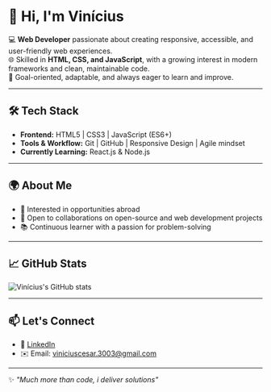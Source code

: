 # 👋 Hi, I'm Vinícius  

💻 **Web Developer** passionate about creating responsive, accessible, and user-friendly web experiences.  
🌐 Skilled in **HTML, CSS, and JavaScript**, with a growing interest in modern frameworks and clean, maintainable code.  
🎯 Goal-oriented, adaptable, and always eager to learn and improve.  

---

## 🛠️ Tech Stack  
- **Frontend:** HTML5 | CSS3 | JavaScript (ES6+)  
- **Tools & Workflow:** Git | GitHub | Responsive Design | Agile mindset  
- **Currently Learning:** React.js & Node.js  

---

## 🌍 About Me  
- 📍 Interested in opportunities abroad
- 🤝 Open to collaborations on open-source and web development projects  
- 📚 Continuous learner with a passion for problem-solving  

---

## 📈 GitHub Stats  
![Vinícius's GitHub stats](https://github-readme-stats.vercel.app/api?username=SeuUsuarioAqui&show_icons=true&theme=tokyonight)  

---

## 📫 Let's Connect  
- 💼 [LinkedIn](https://www.linkedin.com/in/vinicius-cesar-alves/)
- ✉️ Email: viniciuscesar.3003@gmail.com    

---
✨ *"Much more than code, i deliver solutions"*  
